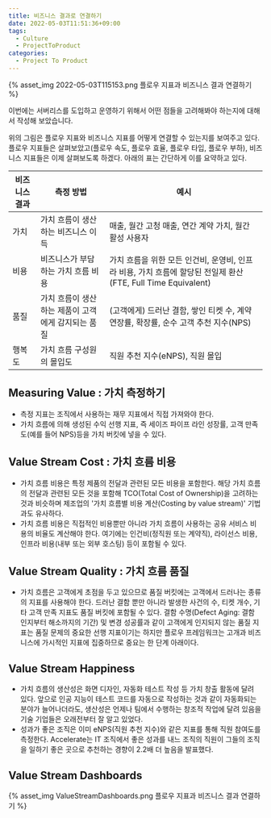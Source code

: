 ```yaml
---
title: 비즈니스 결과로 연결하기
date: 2022-05-03T11:51:36+09:00
tags:
  - Culture
  - ProjectToProduct
categories:
  - Project To Product
---
```


{% asset_img 2022-05-03T115153.png 플로우 지표과 비즈니스 결과 연결하기 %}

이번에는 서버리스를 도입하고 운영하기 위해서 어떤 점들을 고려해봐야 하는지에 대해서 작성해 보았습니다.

<!-- more -->

위의 그림은 플로우 지표와 비즈니스 지표를 어떻게 연결할 수 있는지를 보여주고 있다. 플로우 지표들은 살펴보았고(플로우 속도, 플로우 효율, 플로우 타입, 플로우 부하), 비즈니스 지표들은 이제 살펴보도록 하겠다. 아래의 표는 간단하게 이를 요약하고 있다.

| 비즈니스 결과 | 측정 방법                                          | 예시                                                   |
| ------------- | -------------------------------------------------- | ------------------------------------------------------ |
| 가치          | 가치 흐름이 생산하는 비즈니스 이득                 | 매출, 월간 고청 매출, 연간 계약 가치, 월간 활성 사용자 |
| 비용          | 비즈니스가 부담하는 가치 흐름 비용                 | 가치 흐름을 위한 모든 인건비, 운영비, 인프라 비용, 가치 흐름에 할당된 전일제 환산(FTE, Full Time Equivalent)                                                       |
| 품질          | 가치 흐름이 생산하는 제품이 고객에게 감지되는 품질 | (고객에게) 드러난 결함, 쌓인 티켓 수, 계약 연장률, 확장률, 순수 고객 추천 지수(NPS)                                                       |
| 행복도        | 가치 흐름 구성원의 몰입도                          | 직원 추천 지수(eNPS), 직원 몰입                                                       |

## Measuring Value : 가치 측정하기

  - 측정 지표는 조직에서 사용하는 재무 지표에서 직접 가져와야 한다. 
  - 가치 흐름에 의해 생성된 수익 선행 지표, 즉 세이즈 파이프 라인 성장률, 고객 만족도(예를 들어 NPS)등을 가치 버킷에 넣을 수 있다. 

## Value Stream Cost : 가치 흐름 비용
 
  -  가치 흐름 비용은 특정 제품의 전달과 관련된 모든 비용을 포함한다. 해당 가치 흐름의 전달과 관련된 모든 것을 포함해 TCO(Total Cost of Ownership)을 고려하는 것과 비슷하며 제조업의 '가치 흐름별 비용 계산(Costing by value stream)' 기법과도 유사하다. 
  - 가치 흐름 비용은 직접적인 비용뿐만 아니라 가치 흐름이 사용하는 공유 서비스 비용의 비율도 계산해야 한다. 여기에는 인건비(정직원 또는 계약직), 라이선스 비용, 인프라 비용(내부 또는 외부 호스팅) 등이 포함될 수 있다. 

## Value Stream Quality : 가치 흐름 품질

  - 가치 흐름은 고객에게 초점을 두고 있으므로 품질 버킷에는 고객에서 드러나는 종류의 지표를 사용해야 한다. 드러난 결함 뿐만 아니라 발생한 사건의 수, 티켓 개수, 기타 고객 만족 지표도 품질 버킷에 포함될 수 있다. 결함 수명(Defect Aging: 결함 인지부터 해소까지의 기간) 및 변경 성공률과 같이 고객에게 인지되지 않는 품질 지표는 품질 문제의 중요한 선행 지표이기는 하지만 플로우 프레임워크는 고개과 비즈니스에 가시적인 지표에 집중하므로 중요는 한 단계 아래이다.

## Value Stream Happiness

  - 가치 흐름의 생산성은 화면 디자인, 자동화 테스트 작성 등 가치 창출 활동에 달려 있다. 앞으로 인공 지능이 테스트 코드를 자동으로 작성하는 것과 같이 자동화되는 분야가 늘어나더라도, 생산성은 언제나 팀에서 수행하는 창조적 작업에 달려 있음을 기술 기업들은 오래전부터 잘 알고 있었다. 
  - 성과가 좋은 조직은 이미 eNPS(직원 추천 지수)와 같은 지표를 통해 직원 참여도를 측정한다. Accelerate는 IT 조직에서 좋은 성과를 내느 조직의 직원이 그들의 조직을 일하기 좋은 곳으로 추천하는 경향이 2.2배 더 높음을 발표했다.

## Value Stream Dashboards

{% asset_img ValueStreamDashboards.png 플로우 지표과 비즈니스 결과 연결하기 %}
